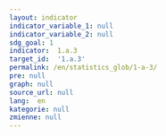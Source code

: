 ```yaml
---
layout: indicator
indicator_variable_1: null
indicator_variable_2: null
sdg_goal: 1
indicator:  1.a.3
target_id:  '1.a.3'
permalink: /en/statistics_glob/1-a-3/
pre: null
graph: null
source_url: null
lang:  en
kategorie: null
zmienne: null
---
```

